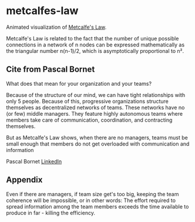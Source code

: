 # metcalfes-law

Animated visualization of [Metcalfe's Law](https://en.wikipedia.org/wiki/Metcalfe%27s_law).

Metcalfe's Law is related to the fact that the number of unique possible connections in a network of n nodes can be expressed mathematically as the triangular number n(n-1)/2, which is asymptotically proportional to n².

## Cite from Pascal Bornet

What does that mean for your organization and your teams?

Because of the structure of our mind, we can have tight relationships with only 5 people. Because of this, progressive organizations structure themselves as decentralized networks of teams. These networks have no (or few) middle managers. They feature highly autonomous teams where members take care of communication, coordination, and contracting themselves. 

But as Metcalfe's Law shows, when there are no managers, teams must be small enough that members do not get overloaded with communication and information

Pascal Bornet [LinkedIn](https://www.linkedin.com/feed/update/urn:li:activity:6980766334460583937?updateEntityUrn=urn%3Ali%3Afs_feedUpdate%3A%28V2%2Curn%3Ali%3Aactivity%3A6980766334460583937%29)

## Appendix

Even if there are managers, if team size get's too big, keeping the team coherence will be impossible, or in other words:
The effort required to spread information among the team members exceeds the time available to produce in far - killing the efficiency.
